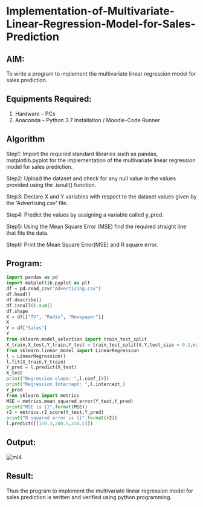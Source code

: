 # Implementation-of-Multivariate-Linear-Regression-Model-for-Sales-Prediction

## AIM:
To write a program to implement the multivariate linear regression model for sales prediction.

## Equipments Required:
1. Hardware – PCs
2. Anaconda – Python 3.7 Installation / Moodle-Code Runner

## Algorithm
Step1:
Import the required standard libraries such as pandas, matplotlib.pyplot for the implementation of the multivariate linear regression model for sales prediction.

Step2:
Upload the dataset and check for any null value in the values provided using the .isnull() function.

Step3:
Declare X and Y variables with respect to the dataset values given by the 'Advertising.csv' file.

Step4:
Predict the values by assigning a variable called y_pred.

Step5:
Using the Mean Square Error (MSE) find the required straight line that fits the data.

Step6:
Print the Mean Square Error(MSE) and R square error.

## Program:
```Python
import pandas as pd
import matplotlib.pyplot as plt
df = pd.read_csv("Advertising.csv")
df.head()
df.describe()
df.isnull().sum()
df.shape
X = df[["TV", "Radio", "Newspaper"]]
X
Y = df["Sales"]
Y
from sklearn.model_selection import train_test_split
X_train,X_test,Y_train,Y_test = train_test_split(X,Y,test_size = 0.2,random_state = 101)
from sklearn.linear_model import LinearRegression
l = LinearRegression()
l.fit(X_train,Y_train)
Y_pred = l.predict(X_test)
X_test
print("Regression slope: ",l.coef_[0])
print("Regression Intercept: ",l.intercept_)
Y_pred
from sklearn import metrics
MSE = metrics.mean_squared_error(Y_test,Y_pred)
print("MSE is {}".format(MSE))
r2 = metrics.r2_score(Y_test,Y_pred)
print("R squared error is {}".format(r2))
l.predict([[150.3,240.5,234.5]])

```

## Output:
![ml4](https://user-images.githubusercontent.com/93978702/167159030-504dfce1-98a2-45b6-9312-9e3024fbedf6.png)



## Result:
Thus the program to implement the multivariate linear regression model for sales prediction is written and verified using python programming.
